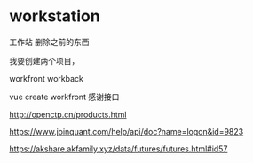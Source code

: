 # workstation
 工作站
删除之前的东西

我要创建两个项目，

workfront
workback

vue create workfront
感谢接口

http://openctp.cn/products.html


https://www.joinquant.com/help/api/doc?name=logon&id=9823


https://akshare.akfamily.xyz/data/futures/futures.html#id57